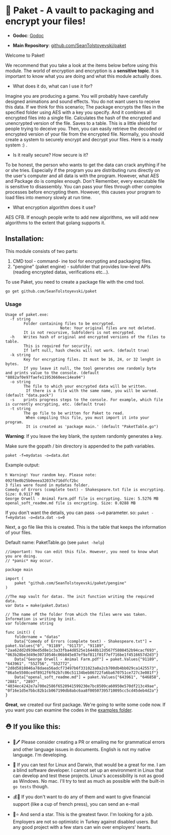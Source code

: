 # 🔑 Paket - A vault to packaging and encrypt your files!

* **Godoc**: [Godoc](https://godoc.org/github.com/SeanTolstoyevski/paket)

* **Main Repository**: [github.com/SeanTolstoyevski/paket](https://github.com/SeanTolstoyevski/paket/)

Welcome to  Paket!

We recommend that you take a look at the items below before using this module.
The world of encryption and encryption is a **sensitive topic**. It is important to know what you are doing and what this module actually does.

* What does it do, what can I use it for?

Imagine you are producing a game. You will probably have carefully designed animations and sound effects. You do not want users to receive this data. If we think for this scenario; The package encrypts the files in the specified folder using AES with a key you specify. And it combines all encrypted files into a single file. Calculates the hash of the encrypted and unencrypted version of the file. Saves to a table. This is a little shield for people trying to deceive you.
Then, you can easily retrieve the decoded or encrypted version of your file from the encrypted file.
Normally, you should create a system to securely encrypt and decrypt your files.
Here is a ready system :) .

* Is it really secure? How secure is it?

To be honest, the person who wants to get the data can crack anything if he or she  tries. Especially if the program you are distributing runs directly on the user's computer and all data is with the program. However, what AES and Package do is complex enough. Don't Remember, every executable file is sensitive to disassembly.
You can pass your files through other complex processes before encrypting them. However, this causes your program to load files into memory slowly at run time.

* What encryption algorithm does it use?

AES CFB.
If enough people write to add new algorithms, we will add new algorithms to the extent that golang supports it.

## Installation:

This module consists of two parts:
1. CMD tool - command- ine tool for encrypting and packaging files.
2. "pengine" (paket engine) - subfolder that provides low-level APIs (reading encrypted datas, verifications etc...).

To use Paket, you need to create a package file with the cmd tool.

`go get github.com/SeanTolstoyevski/paket`

### Usage

```package -help
Usage of paket.exe:
  -f string
        Folder containing files to be encrypted.
                        Note: Your original files are not deleted.
        It is not recursive, Subfolders is not encrypted.
  -h    Writes hash of original and encrypted versions of the files to table.
        This is required for security.
        If left null, hash checks will not work. (default true)
  -k string
        Key for encrypting files. It must be 16, 24, or 32 lenght in bytes.
        If you leave it null, the tool generates one randomly byte  and prints value to the console. (default "8882af0e97faefe11953660eec14ea94")
  -o string
        The file to which your encrypted data will be written.
         If there is a file with the same name, you will be warned. (default "data.pack")
  -s    prints progress steps to the console. For example, which file is currently encrypting, etc. (default true)
  -t string
        The go file to be written for Paket to read.
         When compiling this file, you must import it into your program.
         It is created as 'package main.' (default "PaketTable.go")
```

**Warning**: If you leave the key blank, the system randomly generates a key.

Make sure the gopath / bin directory is appended to the path variables.

`paket -f=mydatas -o=data.dat`

Example output:
```
❗❕ Warning! Your random key. Please note: 092f8e0b25b0eeea32037e716dfcf2bc
3 files were found in mydatas folder.
Comedy of Errors (complete text) - Shakespeare.txt file is encrypting. Size: 0.9117 MB
George Orwell - Animal Farm.pdf file is encrypting. Size: 5.5276 MB
openal_soft_readme.md file is encrypting. Size: 0.0288 MB
```

If you don't want the details, you can pass  `-s=0` parameter.
so:
`paket -f=mydatas -o=data.dat -s=0`

Next, a go file like this is created.
This is the table that keeps the information of your files.

Default name: PaketTable.go (see `paket -help`)
```
//important: You can edit this file. However, you need to know what you are doing.
// *panic* may occur.

package main

import (
	paket "github.com/SeanTolstoyevski/paket/pengine"
)

//The map vault for datas. The init function writing the required data.
var Data = make(paket.Datas)

// The name of the folder from which the files were was taken. Information is writing by init.
var foldername string

func init() {
	foldername = "datas"
	Data["Comedy of Errors (complete text) - Shakespeare.txt"] = paket.Values{"0", "91189", "91173", "91189", "2aa62dd2d930ed5d8e1c3a33fba4d8525e16448b12d567f5808452b94cacf693", "063b28be3d49e30710546c06b845e87ef9af811f01f7ef716be1f4516657d2d3"}
	Data["George Orwell - Animal Farm.pdf"] = paket.Values{"91189", "643961", "552756", "552772", "2d8d5810046a78daea56adcf73497b6f331023a0a2cb700db4bb029ca1425573", "86a5e5508ce4f8912f6f62b7c06c51134beb86722fa6ba670751ce727c3e081f"}
	Data["openal_soft_readme.md"] = paket.Values{"643961", "646858", "2881", "2897", "4034ec4242e7a700e2586f6520941599230e7bc8509ca60950e570df213c49ae", "0f16e1d5e7bbc82b1cb067190db8abc6aa8f00507395710095cc5cd45deb4d2a"}
}
```

**Great**, we created our first package. We're going to write some code now.
If you want you can examine the codes in the [examples folder](https://github.com/SeanTolstoyevski/paket/examples).



## ⛑ If you like this:

* 📝🖊 Please consider creating a PR or emailing me for grammatical errors and other language issues in documents. English is not my native language. I'm developing.

* 🤗 If you can test for Linux and Darwin, that would be a great  for me. I am a blind software developer. I cannot set up an environment in Linux that can develop and test these projects. Linux's accessibility is not as good as Windows. No mac. I'll try to test as much as possible with the built-in `go tests` though.

* 💰🤑 If you don't want to do any of them and want to give financial support (like a cup of french press), you can send an e-mail

* 🌟⭐ And send a star. This is the greatest favor. I'm looking for a job. Employers are not so optimistic in Turkey against disabled users. But any good project with a few stars can win over employers' hearts.

